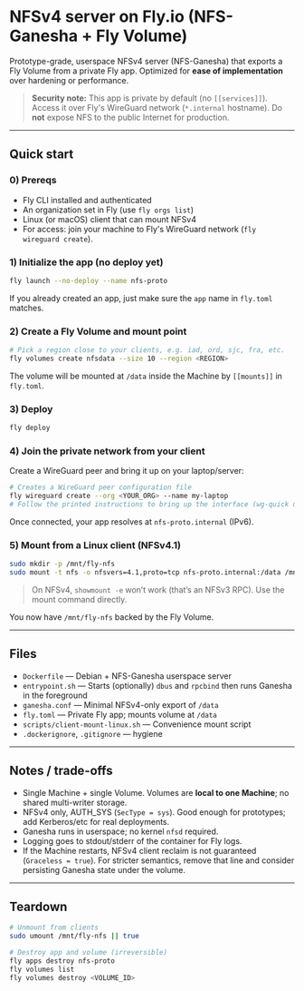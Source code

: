 # NFSv4 server on Fly.io (NFS-Ganesha + Fly Volume)

Prototype-grade, userspace NFSv4 server (NFS-Ganesha) that exports a Fly Volume
from a private Fly app. Optimized for **ease of implementation** over hardening
or performance.

> **Security note:** This app is private by default (no `[[services]]`). Access
> it over Fly's WireGuard network (`*.internal` hostname). Do **not** expose NFS
> to the public Internet for production.

---

## Quick start

### 0) Prereqs

- Fly CLI installed and authenticated
- An organization set in Fly (use `fly orgs list`)
- Linux (or macOS) client that can mount NFSv4
- For access: join your machine to Fly's WireGuard network
  (`fly wireguard create`).

### 1) Initialize the app (no deploy yet)

```bash
fly launch --no-deploy --name nfs-proto
```

If you already created an app, just make sure the `app` name in `fly.toml`
matches.

### 2) Create a Fly Volume and mount point

```bash
# Pick a region close to your clients, e.g. iad, ord, sjc, fra, etc.
fly volumes create nfsdata --size 10 --region <REGION>
```

The volume will be mounted at `/data` inside the Machine by `[[mounts]]` in
`fly.toml`.

### 3) Deploy

```bash
fly deploy
```

### 4) Join the private network from your client

Create a WireGuard peer and bring it up on your laptop/server:

```bash
# Creates a WireGuard peer configuration file
fly wireguard create --org <YOUR_ORG> --name my-laptop
# Follow the printed instructions to bring up the interface (wg-quick up ...).
```

Once connected, your app resolves at `nfs-proto.internal` (IPv6).

### 5) Mount from a Linux client (NFSv4.1)

```bash
sudo mkdir -p /mnt/fly-nfs
sudo mount -t nfs -o nfsvers=4.1,proto=tcp nfs-proto.internal:/data /mnt/fly-nfs
```

> On NFSv4, `showmount -e` won’t work (that’s an NFSv3 RPC). Use the mount
> command directly.

You now have `/mnt/fly-nfs` backed by the Fly Volume.

---

## Files

- `Dockerfile` — Debian + NFS-Ganesha userspace server
- `entrypoint.sh` — Starts (optionally) `dbus` and `rpcbind` then runs Ganesha
  in the foreground
- `ganesha.conf` — Minimal NFSv4-only export of `/data`
- `fly.toml` — Private Fly app; mounts volume at `/data`
- `scripts/client-mount-linux.sh` — Convenience mount script
- `.dockerignore`, `.gitignore` — hygiene

---

## Notes / trade-offs

- Single Machine + single Volume. Volumes are **local to one Machine**; no
  shared multi-writer storage.
- NFSv4 only, AUTH_SYS (`SecType = sys`). Good enough for prototypes; add
  Kerberos/etc for real deployments.
- Ganesha runs in userspace; no kernel `nfsd` required.
- Logging goes to stdout/stderr of the container for Fly logs.
- If the Machine restarts, NFSv4 client reclaim is not guaranteed
  (`Graceless = true`). For stricter semantics, remove that line and consider
  persisting Ganesha state under the volume.

---

## Teardown

```bash
# Unmount from clients
sudo umount /mnt/fly-nfs || true

# Destroy app and volume (irreversible)
fly apps destroy nfs-proto
fly volumes list
fly volumes destroy <VOLUME_ID>
```
